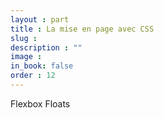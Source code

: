 ```yaml
---
layout : part
title : La mise en page avec CSS
slug : 
description : ""
image : 
in_book: false
order : 12
---
```


Flexbox
Floats

